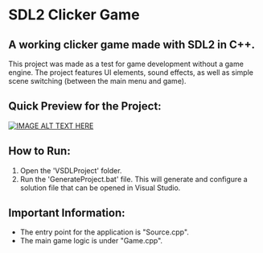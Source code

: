 # SDL2 Clicker Game

## A working clicker game made with SDL2 in C++. 

This project was made as a test for game development without a game engine. The project features UI elements, sound effects, as well as simple scene switching (between the main menu and game). 

## Quick Preview for the Project:
[![IMAGE ALT TEXT HERE](https://img.youtube.com/vi/QDlZDhPDZ5Q/0.jpg)](https://www.youtube.com/watch?v=QDlZDhPDZ5Q)

## How to Run:
1. Open the 'VSDLProject' folder.
2. Run the 'GenerateProject.bat' file. This will generate and configure a solution file that can be opened in Visual Studio.

## Important Information:
* The entry point for the application is "Source.cpp".
* The main game logic is under "Game.cpp".
